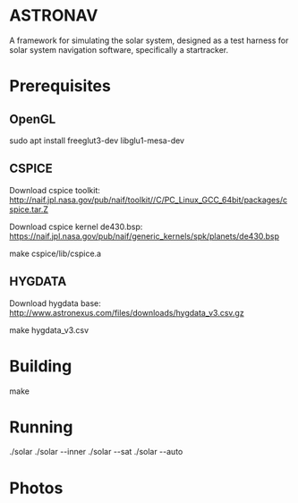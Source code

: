 # ASTRONAV

A framework for simulating the solar system, designed as a test harness for solar system navigation software, specifically a startracker. 

# Prerequisites

## OpenGL

sudo apt install freeglut3-dev libglu1-mesa-dev

## CSPICE

Download cspice toolkit:
  http://naif.jpl.nasa.gov/pub/naif/toolkit//C/PC_Linux_GCC_64bit/packages/cspice.tar.Z

Download cspice kernel de430.bsp:
  https://naif.jpl.nasa.gov/pub/naif/generic_kernels/spk/planets/de430.bsp

  make cspice/lib/cspice.a

## HYGDATA
Download hygdata base:
http://www.astronexus.com/files/downloads/hygdata_v3.csv.gz

  make hygdata_v3.csv

# Building

  make

# Running

  ./solar
  ./solar --inner
  ./solar --sat
  ./solar --auto

# Photos
